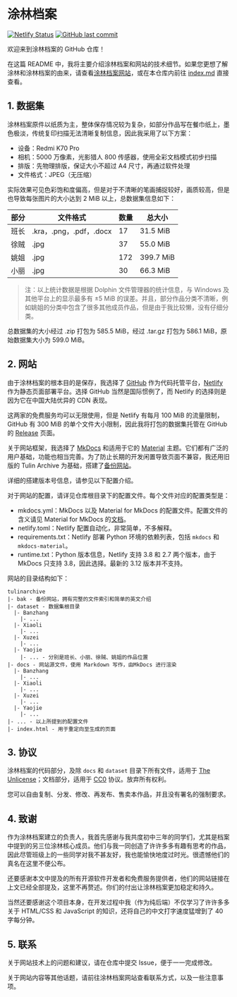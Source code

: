 # 涂林档案

[![Netlify Status](https://api.netlify.com/api/v1/badges/a995b364-61c0-470d-802b-902ca70b34bb/deploy-status)](https://app.netlify.com/sites/tulin/deploys) [![GitHub last commit](https://img.shields.io/github/last-commit/talentedbug/tulinarchive?logo=github&color=purple)](https://github.com/talentedbug/tulinarchive)

欢迎来到涂林档案的 GitHub 仓库！

在这篇 README 中，我将主要介绍涂林档案和网站的技术细节。如果您更想了解涂林和涂林档案的由来，请查看[涂林档案网站](https://tulin.netlify.app)，或在本仓库内前往 [index.md](https://github.com/talentedbug/tulinarchive/blob/main/docs/index.md) 直接查看。

## 1. 数据集

涂林档案原件以纸质为主，整体保存情况较为复杂，如部分作品写在餐巾纸上，墨色极淡，传统复印扫描无法清晰复制信息，因此我采用了以下方案：

- 设备：Redmi K70 Pro
- 相机：5000 万像素，光影猎人 800 传感器，使用全彩文档模式初步扫描
- 排版：先物理排版，保证大小不超过 A4 尺寸，再通过软件处理
- 文件格式：JPEG（无压缩）

实际效果可见色彩饱和度偏高，但是对于不清晰的笔画捕捉较好，画质较高，但是也导致每张图片的大小达到 2 MiB 以上，总数据集信息如下：

|部分|文件格式|数量|总大小|
|-|-|-|-|
|班长|.kra，.png，.pdf，.docx|17|31.5 MiB|
|徐贼|.jpg|37|55.0 MiB|
|姚姐|.jpg|172|399.7 MiB|
|小丽|.jpg|30|66.3 MiB|

> 注：以上统计数据是根据 Dolphin 文件管理器的统计信息，与 Windows 及其他平台上的显示最多有 ±5 MiB 的误差。并且，部分作品分类不清晰，例如姚姐的分类中包含了很多其他成员作品，但是由于我比较懒，没有仔细分类。

总数据集的大小经过 .zip 打包为 585.5 MiB，经过 .tar.gz 打包为 586.1 MiB，原始数据集大小为 599.0 MiB。

## 2. 网站

由于涂林档案的根本目的是保存，我选择了 [GitHub](https://github.com) 作为代码托管平台，[Netlify](https://www.netlify.app) 作为静态页面部署平台。选择 GitHub 当然是国际惯例了，而 Netlify 的选择则是因为它在中国大陆优异的 CDN 表现。

这两家的免费服务均可以无限使用，但是 Netlify 有每月 100 MiB 的流量限制，GitHub 有 300 MiB 的单个文件大小限制，因此我将打包的数据集托管在 GitHub 的 [Release](https://github.com/talentedbug/tulinarchive/releases) 页面。

关于网站框架，我选择了 [MkDocs](https://www.mkdocs.org) 和适用于它的 [Material](https://squidfunk.github.io/mkdocs-material) 主题。它们都有广泛的用户基础，功能也相当完善。为了防止长期的开发闲置导致页面不兼容，我还用旧版的 Tulin Archive 为基础，搭建了[备份网站](https://tulin.netlify.app/bak/index.html)。

详细的搭建版本号信息，请参见以下配置介绍。

对于网站的配置，请详见仓库根目录下的配置文件。每个文件对应的配置类型是：

- mkdocs.yml：MkDocs 以及 Material for MkDocs 的配置文件。配置文件的含义请见 Material for MkDocs 的[文档](https://squidfunk.github.io/mkdocs-material/setup)。
- netlify.toml：Netlify 配置自动化，非常简单，不多解释。
- requirements.txt：Netlify 部署 Python 环境的依赖列表，包括 `mkdocs` 和 `mkdocs-material`。
- runtime.txt：Python 版本信息，Netlify 支持 3.8 和 2.7 两个版本，由于 MkDocs 只支持 3.8，因此选择。最新的 3.12 版本并不支持。

网站的目录结构如下：

```
tulinarchive
|- bak - 备份网站，拥有完整的文件索引和简单的英文介绍
|- dataset - 数据集根目录
  |- Banzhang
    |- ...
  |- Xiaoli
    |- ...
  |- Xuzei
    |- ...
  |- Yaojie
    |- ... - 分别是班长、小丽、徐贼、姚姐的作品位置
|- docs - 网站源文件，使用 Markdown 写作，由MkDocs 进行渲染
  |- Banzhang
    |- ...
  |- Xiaoli
    |- ...
  |- Xuzei
    |- ...
  |- Yaojie
    |- ...
|- ... - 以上所提到的配置文件
|- index.html - 用于重定向至生成的页面
```

## 3. 协议

涂林档案的代码部分，及除 `docs` 和 `dataset` 目录下所有文件，适用于 [The Unlicense](https://unlicense.org/)；文档部分，适用于 [CC0](https://creativecommons.org/public-domain/cc0/) 协议。放弃所有权利。

您可以自由复制、分发、修改、再发布、售卖本作品，并且没有署名的强制要求。

## 4. 致谢

作为涂林档案建立的负责人，我首先感谢与我共度初中三年的同学们，尤其是档案中提到的另三位涂林核心成员。他们与我一同创造了许许多多有趣有思考的作品，因此尽管班级上的一些同学对我不甚友好，我也能愉快地度过时光。很遗憾他们的真名在这里不便公布。

还要感谢本文中提及的所有开源软件开发者和免费服务提供者，他们的网站链接在上文已经全部提及，这里不再赘述。你们的付出让涂林档案更加稳定和持久。

当然还要感谢这个项目本身，在开发过程中我（作为纯后端）不仅学习了许许多多关于 HTML/CSS 和 JavaScript 的知识，还将自己的中文打字速度猛增到了 40 字每分钟。

## 5. 联系

关于网站技术上的问题和建议，请在仓库中提交 Issue，便于一一完成修改。

关于网站内容等其他话题，请前往涂林档案网站查看联系方式，以及一些注意事项。
